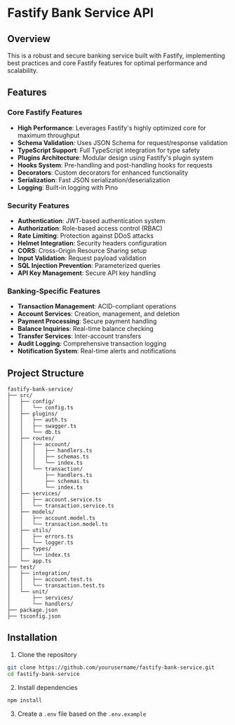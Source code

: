 # Fastify Bank Service API

## Overview
This is a robust and secure banking service built with Fastify, implementing best practices and core Fastify features for optimal performance and scalability.

## Features

### Core Fastify Features
- **High Performance**: Leverages Fastify's highly optimized core for maximum throughput
- **Schema Validation**: Uses JSON Schema for request/response validation
- **TypeScript Support**: Full TypeScript integration for type safety
- **Plugins Architecture**: Modular design using Fastify's plugin system
- **Hooks System**: Pre-handling and post-handling hooks for requests
- **Decorators**: Custom decorators for enhanced functionality
- **Serialization**: Fast JSON serialization/deserialization
- **Logging**: Built-in logging with Pino

### Security Features
- **Authentication**: JWT-based authentication system
- **Authorization**: Role-based access control (RBAC)
- **Rate Limiting**: Protection against DDoS attacks
- **Helmet Integration**: Security headers configuration
- **CORS**: Cross-Origin Resource Sharing setup
- **Input Validation**: Request payload validation
- **SQL Injection Prevention**: Parameterized queries
- **API Key Management**: Secure API key handling

### Banking-Specific Features
- **Transaction Management**: ACID-compliant operations
- **Account Services**: Creation, management, and deletion
- **Payment Processing**: Secure payment handling
- **Balance Inquiries**: Real-time balance checking
- **Transfer Services**: Inter-account transfers
- **Audit Logging**: Comprehensive transaction logging
- **Notification System**: Real-time alerts and notifications

## Project Structure

```
fastify-bank-service/
├── src/
│   ├── config/
│   │   └── config.ts
│   ├── plugins/
│   │   ├── auth.ts
│   │   ├── swagger.ts
│   │   └── db.ts
│   ├── routes/
│   │   ├── account/
│   │   │   ├── handlers.ts
│   │   │   ├── schemas.ts
│   │   │   └── index.ts
│   │   └── transaction/
│   │       ├── handlers.ts
│   │       ├── schemas.ts
│   │       └── index.ts
│   ├── services/
│   │   ├── account.service.ts
│   │   └── transaction.service.ts
│   ├── models/
│   │   ├── account.model.ts
│   │   └── transaction.model.ts
│   ├── utils/
│   │   ├── errors.ts
│   │   └── logger.ts
│   ├── types/
│   │   └── index.ts
│   └── app.ts
├── test/
│   ├── integration/
│   │   ├── account.test.ts
│   │   └── transaction.test.ts
│   └── unit/
│       ├── services/
│       └── handlers/
├── package.json
├── tsconfig.json
```

## Installation

1. Clone the repository

```bash
git clone https://github.com/yourusername/fastify-bank-service.git
cd fastify-bank-service
```

2. Install dependencies

```bash
npm install
```

3. Create a `.env` file based on the `.env.example`





